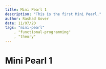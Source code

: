 ```yaml
---
title: Mini Pearl 1
description: "This is the first Mini Pearl."
author: Rashad Gover
date: 11/07/20
tags: "mini-pearl"
    , "functional-programming"
    , "theory"
---
```


# Mini Pearl 1
